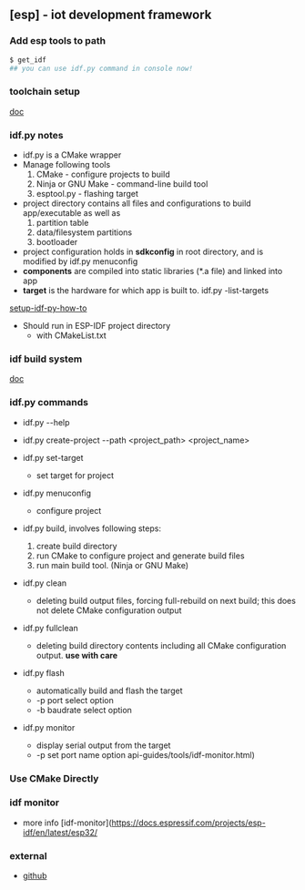 ## [esp] - iot development framework

### Add esp tools to path
```bash
$ get_idf
## you can use idf.py command in console now!

```
### toolchain setup
[doc](https://docs.espressif.com/projects/esp-idf/en/latest/esp32/get-started/linux-macos-setup.html#get-started-set-up-env)

### idf.py notes
* idf.py is a CMake wrapper
* Manage following tools
    1. CMake - configure projects to build
    2. Ninja or GNU Make - command-line build tool
    3. esptool.py - flashing target
* project directory contains all files and configurations to build app/executable as well as
    1. partition table
    2. data/filesystem partitions
    3. bootloader
* project configuration holds in **sdkconfig** in root directory, and is modified by idf.py menuconfig
* **components** are compiled into static libraries (*.a file) and linked into app
* **target** is the hardware for which app is built to. idf.py -list-targets

[setup-idf-py-how-to](https://docs.espressif.com/projects/esp-idf/en/latest/esp32/get-started/linux-macos-setup.html#get-started-configure)

* Should run in ESP-IDF project directory
    - with CMakeList.txt


### idf build system
[doc](https://docs.espressif.com/projects/esp-idf/en/latest/esp32/api-guides/build-system.html#)

### idf.py commands
* idf.py --help
* idf.py create-project --path <project_path> <project_name>
* idf.py set-target <target>
    * set target for project
* idf.py menuconfig
    * configure project
* idf.py build, involves following steps:
    1. create build directory
    2. run CMake to configure project and generate build files
    3. run main build tool. (Ninja or GNU Make)

* idf.py clean
    * deleting build output files, forcing full-rebuild on next build; this does not delete CMake configuration output
* idf.py fullclean
    * deleting build directory contents including all CMake configuration output. **use with care**
* idf.py flash
    * automatically build and flash the target
    * -p port select option
    * -b baudrate select option
* idf.py monitor
    * display serial output from the target
    * -p set port name option
   api-guides/tools/idf-monitor.html)


### Use CMake Directly




### idf monitor
 * more info [idf-monitor](https://docs.espressif.com/projects/esp-idf/en/latest/esp32/

### external
* [github](https://github.com/espressif/esp-idf)